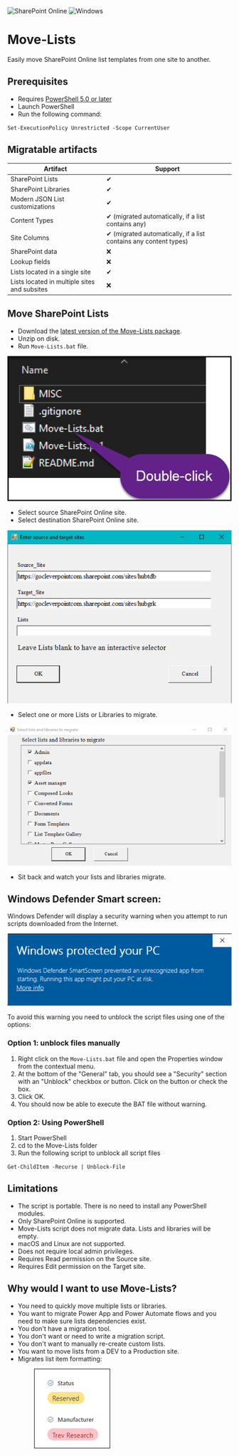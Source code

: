 ![SharePoint Online](https://img.shields.io/badge/SharePoint-Online-yellow.svg) 
![Windows](https://img.shields.io/static/v1?label=OS&message=Windows&color=green)

# Move-Lists

Easily move SharePoint Online list templates from one site to another.

## Prerequisites

- Requires [PowerShell 5.0 or later](https://www.microsoft.com/en-us/download/details.aspx?id=54616)
- Launch PowerShell
- Run the following command:
```
Set-ExecutionPolicy Unrestricted -Scope CurrentUser
```

## Migratable artifacts

| Artifact      | Support |
| ----------- | ----------- |
| SharePoint Lists   | ✔        |
| SharePoint Libraries   | ✔        |
| Modern JSON List customizations  | ✔        |
| Content Types   | ✔ (migrated automatically, if a list contains any)     |
| Site Columns   | ✔ (migrated automatically, if a list contains any content types)     |
| SharePoint data   | ❌       |
| Lookup fields   | ❌        |
| Lists located in a single site  | ✔        |
| Lists located in multiple sites and subsites   | ❌        |

## Move SharePoint Lists

- Download the [latest version of the Move-Lists package](https://github.com/Zerg00s/Move-Lists/releases).
- Unzip on disk.
- Run `Move-Lists.bat` file.

![](MISC/IMG/Double-click.png)

- Select source SharePoint Online site.
- Select destination SharePoint Online site.

![](MISC/IMG/First-form.png)

- Select one or more Lists or Libraries to migrate.

![](MISC/IMG/Second-form.png)

- Sit back and watch your lists and libraries migrate.

## Windows Defender Smart screen:
Windows Defender will display a security warning when you attempt to run scripts downloaded from the Internet.

![](MISC/IMG/WindowsDeFender.png)

To avoid this warning you need to unblock the script files using one of the options:

### Option 1: unblock files manually

1. Right click on the `Move-Lists.bat` file and open the Properties window from the contextual menu.
2. At the bottom of the "General" tab, you should see a "Security" section with an "Unblock" checkbox or button. Click on the button or check the box.
3. Click OK.
4. You should now be able to execute the BAT file without warning.

### Option 2: Using PowerShell

1. Start PowerShell
2. cd to the Move-Lists folder
3. Run the following script to unblock all script files

```
Get-ChildItem -Recurse | Unblock-File
```

## Limitations
- The script is portable. There is no need to install any PowerShell modules.
- Only SharePoint Online is supported.
- Move-Lists script does not migrate data. Lists and libraries will be empty. 
- macOS and Linux are not supported.
- Does not require local admin privileges.
- Requires Read permission on the Source site.
- Requires Edit permission on the Target site.

## Why would I want to use Move-Lists?
- You need to quickly move multiple lists or libraries.
- You want to migrate Power App and Power Automate flows and you need to make sure lists dependencies exist.
- You don't have a migration tool.
- You don't want or need to write a migration script.
- You don't want to manually re-create custom lists.
- You want to move lists from a DEV to a Production site.
- Migrates list item formatting:

<img style="padding-left:60px" src="MISC/IMG/Formatting_2.0.png">

